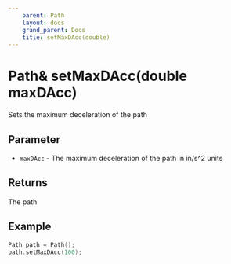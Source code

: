 ```yaml
---
    parent: Path
    layout: docs
    grand_parent: Docs
    title: setMaxDAcc(double)
---
```

# Path& setMaxDAcc(double maxDAcc)
Sets the maximum deceleration of the path

## Parameter
- `maxDAcc` - The maximum deceleration of the path in in/s^2 units

## Returns
The path

## Example
```cpp
Path path = Path();
path.setMaxDAcc(100);
```